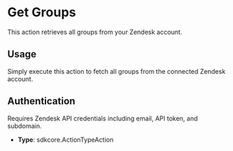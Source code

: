 # Get Groups

This action retrieves all groups from your Zendesk account.

## Usage

Simply execute this action to fetch all groups from the connected Zendesk account.

## Authentication

Requires Zendesk API credentials including email, API token, and subdomain.

- **Type**: sdkcore.ActionTypeAction
